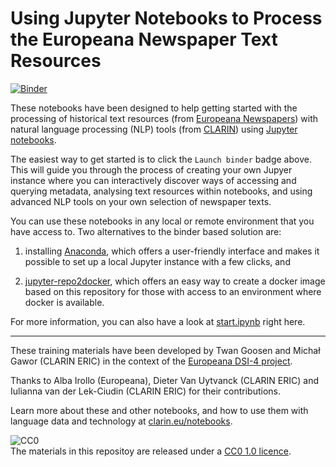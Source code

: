 # Using Jupyter Notebooks to Process the Europeana Newspaper Text Resources
[![Binder](https://mybinder.org/badge_logo.svg)](https://mybinder.org/v2/gh/clarin-eric/europeana-newspapers-notebooks/main?labpath=start.ipynb)

These notebooks have been designed to help getting started with the processing of historical text resources (from [Europeana Newspapers](https://www.europeana.eu/en/collections/topic/18-newspapers))
with natural language processing (NLP) tools (from [CLARIN](https://www.clarin.eu)) using [Jupyter notebooks](https://jupyter.org/).

The easiest way to get started is to click the `Launch binder` badge above. This will guide you through the process of creating your own Jupyer instance where you can interactively discover ways of accessing and querying metadata, analysing text resources within notebooks, and using advanced NLP tools on your own selection of newspaper texts.

You can use these notebooks in any local or remote environment that you have access to. Two alternatives to the binder based solution are:

1) installing [Anaconda](https://anaconda.org/), which offers a user-friendly interface and makes it possible to set up a local Jupyter instance with a few clicks, and

2) [jupyter-repo2docker](https://repo2docker.readthedocs.io/en/latest/), which offers an easy way to create a docker image based on this repository for those with access to an environment where docker is available.

For more information, you can also have a look at [start.ipynb](start.ipynb) right here.

----

These training materials have been developed by Twan Goosen and Michał Gawor (CLARIN ERIC) in the context of the [Europeana DSI-4 project](https://pro.europeana.eu/project/europeana-dsi-4).

Thanks to Alba Irollo (Europeana), Dieter Van Uytvanck (CLARIN ERIC) and Iulianna van der Lek-Ciudin (CLARIN ERIC) for their contributions.

Learn more about these and other notebooks, and how to use them with language data and technology at [clarin.eu/notebooks](https://www.clarin.eu/notebooks).

![CC0](https://i.creativecommons.org/p/zero/1.0/88x31.png) \
The materials in this repositoy are released under a [CC0 1.0 licence](https://creativecommons.org/publicdomain/zero/1.0/).

